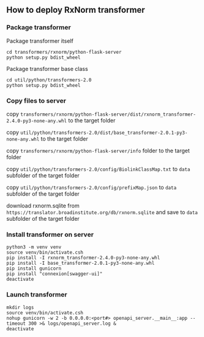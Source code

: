 ## How to deploy RxNorm transformer

### Package transformer

Package transformer itself
```
cd transformers/rxnorm/python-flask-server
python setup.py bdist_wheel
```
Package transformer base class
```
cd util/python/transformers-2.0
python setup.py bdist_wheel
```

### Copy files to server

copy `transformers/rxnorm/python-flask-server/dist/rxnorm_transformer-2.4.0-py3-none-any.whl` to the target folder

copy `util/python/transformers-2.0/dist/base_transformer-2.0.1-py3-none-any.whl` to the target folder

copy `transformers/rxnorm/python-flask-server/info` folder to the target folder

copy `util/python/transformers-2.0/config/BiolinkClassMap.txt` to `data` subfolder of the target folder

copy `util/python/transformers-2.0/config/prefixMap.json` to `data` subfolder of the target folder

download rxnorm.sqlite from `https://translator.broadinstitute.org/db/rxnorm.sqlite` and save to `data` subfolder of the target folder


### Install transformer on server

```
python3 -m venv venv
source venv/bin/activate.csh
pip install -I rxnorm_transformer-2.4.0-py3-none-any.whl
pip install -I base_transformer-2.0.1-py3-none-any.whl
pip install gunicorn
pip install "connexion[swagger-ui]"
deactivate
```

### Launch transformer

```
mkdir logs
source venv/bin/activate.csh
nohup gunicorn -w 2 -b 0.0.0.0:<port#> openapi_server.__main__:app --timeout 300 >& logs/openapi_server.log &
deactivate
```



